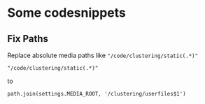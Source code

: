 # Some codesnippets

## Fix Paths
Replace absolute media paths like `"/code/clustering/static(.*)"`
```
"/code/clustering/static(.*)"
```
to
```
path.join(settings.MEDIA_ROOT, '/clustering/userfiles$1')
```